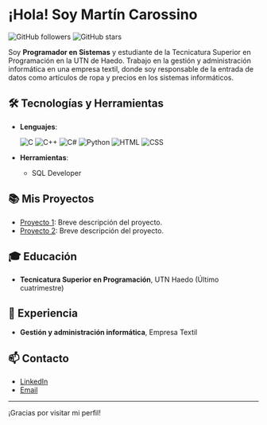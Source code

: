 # ¡Hola! Soy Martín Carossino

![GitHub followers](https://img.shields.io/github/followers/tu_usuario?style=social)
![GitHub stars](https://img.shields.io/github/stars/tu_usuario?style=social)

Soy **Programador en Sistemas** y estudiante de la Tecnicatura Superior en Programación en la UTN de Haedo. Trabajo en la gestión y administración informática en una empresa textil, donde soy responsable de la entrada de datos como artículos de ropa y precios en los sistemas informáticos.

## 🛠 Tecnologías y Herramientas

- **Lenguajes**:

    ![C](https://img.shields.io/badge/C%20-%232370ED.svg?style=for-the-badge&logo=c&logoColor=white)
    ![C++](https://img.shields.io/badge/C++%20-%2300599C.svg?style=for-the-badge&logo=c%2B%2B&logoColor=white)
    ![C#](https://img.shields.io/badge/C%23%20-%23239120.svg?style=for-the-badge&logo=c-sharp&logoColor=white)
    ![Python](https://img.shields.io/badge/Python%20-%2314354C.svg?style=for-the-badge&logo=python&logoColor=white)
    ![HTML](https://img.shields.io/badge/HTML%20-%23E34F26.svg?style=for-the-badge&logo=html5&logoColor=white)
    ![CSS](https://img.shields.io/badge/CSS%20-%231572B6.svg?style=for-the-badge&logo=css3&logoColor=white)

- **Herramientas**:
    - SQL Developer

## 📚 Mis Proyectos
- [Proyecto 1](https://github.com/tu_usuario/proyecto1): Breve descripción del proyecto.
- [Proyecto 2](https://github.com/tu_usuario/proyecto2): Breve descripción del proyecto.

## 🎓 Educación
- **Tecnicatura Superior en Programación**, UTN Haedo (Último cuatrimestre)

## 💼 Experiencia
- **Gestión y administración informática**, Empresa Textil

## 📫 Contacto
- [LinkedIn](https://www.linkedin.com/in/tu_usuario)
- [Email](mailto:tu_correo@ejemplo.com)

---

¡Gracias por visitar mi perfil!
